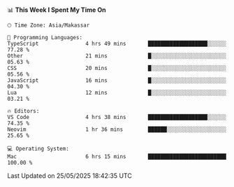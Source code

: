 <!--START_SECTION:waka-->
📊 **This Week I Spent My Time On** 

```text
🕑︎ Time Zone: Asia/Makassar

💬 Programming Languages: 
TypeScript               4 hrs 49 mins       ███████████████████░░░░░░   77.28 % 
Other                    21 mins             █░░░░░░░░░░░░░░░░░░░░░░░░   05.63 % 
CSS                      20 mins             █░░░░░░░░░░░░░░░░░░░░░░░░   05.56 % 
JavaScript               16 mins             █░░░░░░░░░░░░░░░░░░░░░░░░   04.30 % 
Lua                      12 mins             █░░░░░░░░░░░░░░░░░░░░░░░░   03.21 % 

🔥 Editors: 
VS Code                  4 hrs 38 mins       ███████████████████░░░░░░   74.35 % 
Neovim                   1 hr 36 mins        ██████░░░░░░░░░░░░░░░░░░░   25.65 % 

💻 Operating System: 
Mac                      6 hrs 15 mins       █████████████████████████   100.00 % 
```


 Last Updated on 25/05/2025 18:42:35 UTC
<!--END_SECTION:waka-->
